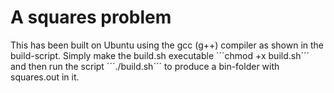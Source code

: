 # A squares problem

This has been built on Ubuntu using the gcc (g++) compiler as shown in the build-script.
Simply make the build.sh executable ´´´chmod +x build.sh´´´ and then run the script 
´´´./build.sh´´´ to produce a bin-folder with squares.out in it.
